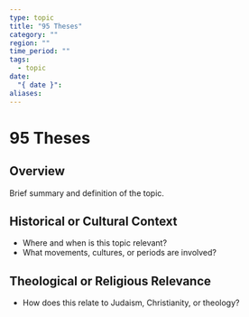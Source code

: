 ```yaml
---
type: topic
title: "95 Theses"
category: ""
region: ""
time_period: ""
tags:
  - topic
date:
  "{ date }": 
aliases:
---
```


# 95 Theses

## Overview

Brief summary and definition of the topic.

## Historical or Cultural Context

- Where and when is this topic relevant?
- What movements, cultures, or periods are involved?

## Theological or Religious Relevance

- How does this relate to Judaism, Christianity, or theology?